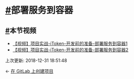 # [#](https://funtl.com/zh/spring-cloud-itoken-prepare/部署服务到容器.html#部署服务到容器)部署服务到容器

## [#](https://funtl.com/zh/spring-cloud-itoken-prepare/部署服务到容器.html#本节视频)本节视频

- [【视频】项目实战-iToken-开发前的准备-部署服务到容器1](https://www.bilibili.com/video/av28255963)
- [【视频】项目实战-iToken-开发前的准备-部署服务到容器2](https://www.bilibili.com/video/av28255972)

上次更新: 2018-12-31 18:51:48

← [在 GitLab 上创建项目](https://funtl.com/zh/spring-cloud-itoken-prepare/在-GitLab-上创建项目.html)